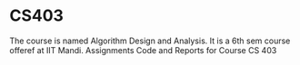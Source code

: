 # CS403
The course is named Algorithm Design and Analysis. It is a 6th sem course offeref at IIT Mandi.
Assignments Code and Reports for Course CS 403 
